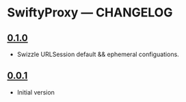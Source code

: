 # SwiftyProxy — CHANGELOG

## [0.1.0](https://github.com/samirGuerdah/SwiftyProxy/tree/0.1.0)

* Swizzle URLSession default && ephemeral configuations.

## [0.0.1](https://github.com/samirGuerdah/SwiftyProxy/tree/0.0.1)

* Initial version
